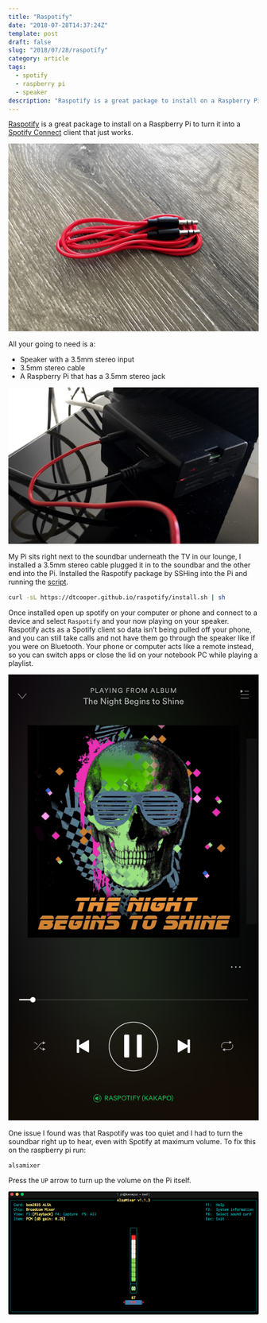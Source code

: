 ```yaml
---
title: "Raspotify"
date: "2018-07-28T14:37:24Z"
template: post
draft: false
slug: "2018/07/28/raspotify"
category: article
tags:
  - spotify
  - raspberry pi
  - speaker
description: "Raspotify is a great package to install on a Raspberry Pi to turn it into a Spotify Connect client that just works"
---
```


[Raspotify](https://github.com/dtcooper/raspotify) is a great package to install on a Raspberry Pi to turn it into a [Spotify Connect](https://www.spotify.com/nz/connect/) client that just works.

![3.5mm Stereo Cable](./stereo-cable.jpg)

All your going to need is a:

- Speaker with a 3.5mm stereo input
- 3.5mm stereo cable
- A Raspberry Pi that has a 3.5mm stereo jack

![Raspberry Pi with stereo cable](./raspberry-pi-with-stereo-cable.jpg)

My Pi sits right next to the soundbar underneath the TV in our lounge, I installed a 3.5mm stereo cable plugged it in to the soundbar and the other end into the Pi. Installed the Raspotify package by SSHing into the Pi and running the [script](https://github.com/dtcooper/raspotify#tldr).

```bash
curl -sL https://dtcooper.github.io/raspotify/install.sh | sh
```

Once installed open up spotify on your computer or phone and connect to a device and select `Raspotify` and your now playing on your speaker. Raspotify acts as a Spotify client so data isn’t being pulled off your phone, and you can still take calls and not have them go through the speaker like if you were on Bluetooth. Your phone or computer acts like a remote instead, so you can switch apps or close the lid on your notebook PC while playing a playlist.

![Spotify connected to Raspotify](./spotify-with-raspotify.png)

One issue I found was that Raspotify was too quiet and I had to turn the soundbar right up to hear, even with Spotify at maximum volume. To fix this on the raspberry pi run:

```
alsamixer
```

Press the `UP` arrow to turn up the volume on the Pi itself.

![Alsamixer](./alsamixer.png)
